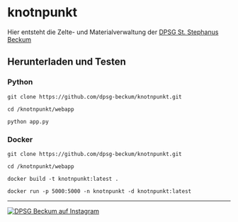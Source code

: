 # knotnpunkt
Hier entsteht die Zelte- und Materialverwaltung der [DPSG St. Stephanus Beckum](https://www.dpsg-beckum.de)


## Herunterladen und Testen

### Python
```
git clone https://github.com/dpsg-beckum/knotnpunkt.git

cd /knotnpunkt/webapp

python app.py
```

### Docker
```
git clone https://github.com/dpsg-beckum/knotnpunkt.git

cd /knotnpunkt/webapp

docker build -t knotnpunkt:latest .

docker run -p 5000:5000 -n knotnpunkt -d knotnpunkt:latest
```
---
  <a href="https://www.instagram.com/dpsg_beckum">
    <img src="https://img.shields.io/badge/%40dpsg__beckum-Instagram-003056" alt="DPSG Beckum auf Instagram">
  </a>

